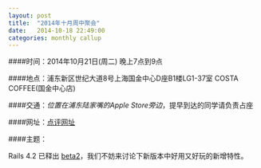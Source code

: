 ```yaml
---
layout: post
title:  "2014年十月周中聚会"
date:   2014-10-18 22:49:00
categories: monthly callup
---
```


####时间：2014年10月21日(周二) 晚上7点到9点

####地点：浦东新区世纪大道8号上海国金中心D座B1楼LG1-37室 COSTA COFFEE(国金中心店)

####交通：*位置在浦东陆家嘴的Apple Store旁边*，提早到达的同学请负责占座

####网址：[点评网址](http://www.dianping.com/shop/4600640)

####主题：

Rails 4.2 已释出 [beta2](http://weblog.rubyonrails.org/2014/9/29/Rails-4-2-0-beta2-has-been-released/)，我们不妨来讨论下新版本中好用又好玩的新增特性。
